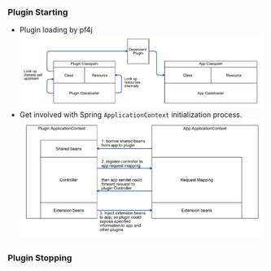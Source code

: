 ### Plugin Starting

* Plugin loading by pf4j
![ClassLoader](classloader.png?raw=true)
* Get involved with Spring `ApplicationContext` initialization process.
![ApplicationContext](applicationContext.png?raw=true)

### Plugin Stopping
